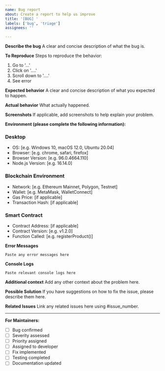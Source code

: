 ```yaml
---
name: Bug report
about: Create a report to help us improve
title: '[BUG] '
labels: ['bug', 'triage']
assignees: ''

---
```


**Describe the bug**
A clear and concise description of what the bug is.

**To Reproduce**
Steps to reproduce the behavior:
1. Go to '...'
2. Click on '....'
3. Scroll down to '....'
4. See error

**Expected behavior**
A clear and concise description of what you expected to happen.

**Actual behavior**
What actually happened.

**Screenshots**
If applicable, add screenshots to help explain your problem.

**Environment (please complete the following information):**

### Desktop
- OS: [e.g. Windows 10, macOS 12.0, Ubuntu 20.04]
- Browser: [e.g. chrome, safari, firefox]
- Browser Version: [e.g. 96.0.4664.110]
- Node.js Version: [e.g. 16.14.0]

### Blockchain Environment
- Network: [e.g. Ethereum Mainnet, Polygon, Testnet]
- Wallet: [e.g. MetaMask, WalletConnect]
- Gas Price: [if applicable]
- Transaction Hash: [if applicable]

### Smart Contract
- Contract Address: [if applicable]
- Contract Version: [e.g. v1.2.0]
- Function Called: [e.g. registerProduct()]

**Error Messages**
```
Paste any error messages here
```

**Console Logs**
```
Paste relevant console logs here
```

**Additional context**
Add any other context about the problem here.

**Possible Solution**
If you have suggestions on how to fix the issue, please describe them here.

**Related Issues**
Link any related issues here using #issue_number.

---

**For Maintainers:**
- [ ] Bug confirmed
- [ ] Severity assessed
- [ ] Priority assigned
- [ ] Assigned to developer
- [ ] Fix implemented
- [ ] Testing completed
- [ ] Documentation updated 